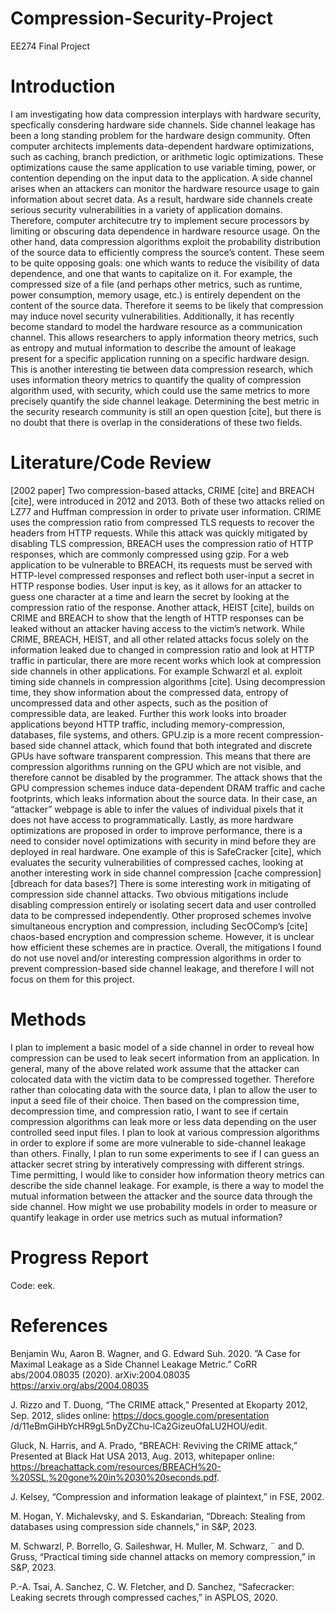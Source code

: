 # Compression-Security-Project
EE274 Final Project


# Introduction
I am investigating how data compression interplays with hardware security, specfically consdering hardware side channels. Side channel leakage has been a long standing problem for the hardware design community. Often computer architects implements data-dependent hardware optimizations, such as caching, branch prediction, or arithmetic logic optimizations. These optimizations cause the same application to use variable timing, power, or contention depending on the input data to the application. A side channel arises when an attackers can monitor the hardware resource usage to gain information about secret data. As a result, hardware side channels create serious security vulnerabilities in a variety of application domains. Therefore, computer architecutre try to implement secure processors by limiting or obscuring data dependence in hardware resource usage.
 On the other hand, data compression algorithms exploit the probability distribution of the source data to efficiently compress the source’s content. These seem to be quite opposing goals: one which wants to reduce the visibility of data dependence, and one that wants to capitalize on it. For example, the compressed size of a file (and perhaps other metrics, such as runtime, power consumption, memory usage, etc.) is entirely dependent on the content of the source data. Therefore it seems to be likely that compression may induce novel security vulnerabilities.
Additionally, it has recently become standard to model the hardware resource as a communication channel. This allows researchers to apply information theory metrics, such as entropy and mutual information to describe the amount of leakage present for a specific application running on a specific hardware design. This is another interesting tie between data compression research, which uses information theory metrics to quantify the quality of compression algorithm used, with security, which could use the same metrics to more precisely quantify the side channel leakage. Determining the best metric in the security research community is still an open question [cite], but there is no doubt that there is overlap in the considerations of these two fields.


# Literature/Code Review
[2002 paper]
Two compression-based attacks, CRIME [cite] and BREACH [cite], were introduced in 2012 and 2013. Both of these two attacks relied on LZ77 and Huffman compression in order to private user information. CRIME uses the compression ratio from compressed TLS requests to recover the headers from HTTP requests. While this attack was quickly mitigated by disabling TLS compression, BREACH uses the compression ratio of HTTP responses, which are commonly compressed using gzip. For a web application to be vulnerable to BREACH, its requests must be served with HTTP-level compressed responses and reflect both user-input a secret in HTTP response bodies. User input is key, as it allows for an attacker to guess one character at a time and learn the secret by looking at the compression ratio of the response. Another attack, HEIST [cite], builds on CRIME and BREACH to show that the length of HTTP responses can be leaked without an attacker having access to the victim’s network. 
While CRIME, BREACH, HEIST, and all other related attacks focus solely on the information leaked due to changed in compression ratio and look at HTTP traffic in particular, there are more recent works which look at compression side channels in other applications. For example Schwarzl et al. exploit timing side channels in compression algorithms [cite]. Using decompression time, they show information about the compressed data, entropy of uncompressed data and other aspects, such as the position of compressible data, are leaked. Further this work looks into broader applications beyond HTTP traffic, including memory-compression, databases, file systems, and others. 
GPU.zip is a more recent compression-based side channel attack, which found that both integrated and discrete GPUs have software transparent compression. This means that there are compression algorithms running on the GPU which are not visible, and therefore cannot be disabled by the programmer. The attack shows that the GPU compression schemes induce data-dependent DRAM traffic and cache footprints, which leaks information about the source data. In their case, an “attacker” webpage is able to infer the values of individual pixels that it does not have access to programmatically.
Lastly, as more hardware optimizations are proposed in order to improve performance, there is a need to consider novel optimizations with security in mind before they are deployed in real hardware. One example of this is SafeCracker [cite], which evaluates the security vulnerabilities of compressed caches,  looking at  another interesting work in side channel compression 
[cache compression]
[dbreach for data bases?]
There is some interesting work in mitigating of compression side channel attacks. Two obvious mitigations include disabling compression entirely or isolating secert data and user controlled data to be compressed independently. Other proprosed schemes involve simultaneous encryption and compression, including SecOComp’s [cite] chaos-based encryption and compression scheme. However, it is unclear how efficient these schemes are in practice. Overall, the mitigations I found do not use novel and/or interesting compression algorithms in order to prevent compression-based side channel leakage, and therefore I will not focus on them for this project. 


# Methods
I plan to implement a basic model of a side channel in order to reveal how compression can be used to leak secert information from an application. In general, many of the above related work assume that the attacker can colocated data with the victim data to be compressed together. Therefore rather than colocating data with the source data, I plan to allow the user to input a seed file of their choice. Then based on the compression time, decompression time, and compression ratio, I want to see if certain compression algorithms can leak more or less data depending on the user controlled seed input files. I plan to look at various compression algorithms in order to explore if some are more vulnerable to side-channel leakage than others. Finally, I plan to run some experiments to see if I can guess an attacker secret string by interatively compressing with different strings. 
Time permitting, I would like to consider how information theory metrics can describe the side channel leakage. For example, is there a way to model the mutual information between the attacker and the source data through the side channel. How might we use probability models in order to measure or quantify leakage in order use metrics such as mutual information?


# Progress Report

Code: eek.


# References

Benjamin Wu, Aaron B. Wagner, and G. Edward Suh. 2020. ”A Case for Maximal Leakage as a Side Channel Leakage Metric.” CoRR abs/2004.08035 (2020). arXiv:2004.08035 https://arxiv.org/abs/2004.08035

J. Rizzo and T. Duong, “The CRIME attack,” Presented at Ekoparty 2012, Sep. 2012, slides online: https://docs.google.com/presentation /d/11eBmGiHbYcHR9gL5nDyZChu-lCa2GizeuOfaLU2HOU/edit.

Gluck, N. Harris, and A. Prado, “BREACH: Reviving the CRIME attack,” Presented at Black Hat USA 2013, Aug. 2013, whitepaper online: https://breachattack.com/resources/BREACH%20-%20SSL,%20gone%20in%2030%20seconds.pdf. 

J. Kelsey, “Compression and information leakage of plaintext,” in FSE, 2002.

M. Hogan, Y. Michalevsky, and S. Eskandarian, “Dbreach: Stealing from databases using compression side channels,” in S&P, 2023. 

M. Schwarzl, P. Borrello, G. Saileshwar, H. Muller, M. Schwarz, ¨ and D. Gruss, “Practical timing side channel attacks on memory compression,” in S&P, 2023. 

P.-A. Tsai, A. Sanchez, C. W. Fletcher, and D. Sanchez, “Safecracker: Leaking secrets through compressed caches,” in ASPLOS, 2020.
